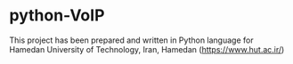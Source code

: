 # python-VoIP
This project has been prepared and written in Python language for Hamedan University of Technology, Iran, Hamedan (https://www.hut.ac.ir/)
